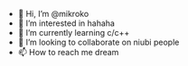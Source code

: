 - 👋 Hi, I’m @mikroko
- 👀 I’m interested in hahaha
- 🌱 I’m currently learning c/c++
- 💞️ I’m looking to collaborate on niubi people
- 📫 How to reach me dream

<!---
mikroko/mikroko is a ✨ special ✨ repository because its `README.md` (this file) appears on your GitHub profile.
You can click the Preview link to take a look at your changes.
--->
